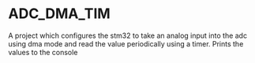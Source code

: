 # ADC_DMA_TIM
A project which configures the stm32 to take an analog input into the adc using dma mode and read the value periodically using a timer.
Prints the values to the console

